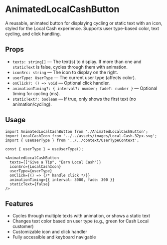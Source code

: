 # AnimatedLocalCashButton

A reusable, animated button for displaying cycling or static text with an icon, styled for the Local Cash experience. Supports user type-based color, text cycling, and click handling.

## Props

- `texts: string[]` — The text(s) to display. If more than one and `staticText` is false, cycles through them with animation.
- `iconSrc: string` — The icon to display on the right.
- `userType: UserType` — The current user type (affects color).
- `onClick?: () => void` — Optional click handler.
- `animationTiming?: { interval?: number; fade?: number }` — Optional timing for cycling (ms).
- `staticText?: boolean` — If true, only shows the first text (no animation/cycling).

## Usage

```tsx
import AnimatedLocalCashButton from './AnimatedLocalCashButton';
import LocalCashIcon from '../../assets/images/Local-Cash-32px.svg';
import { useUserType } from '../../context/UserTypeContext';

const { userType } = useUserType();

<AnimatedLocalCashButton
  texts={["Give a Tip", "Earn Local Cash"]}
  iconSrc={LocalCashIcon}
  userType={userType}
  onClick={() => {/* handle click */}}
  animationTiming={{ interval: 3000, fade: 300 }}
  staticText={false}
/>
```

## Features
- Cycles through multiple texts with animation, or shows a static text
- Changes text color based on user type (e.g., green for Cash Local customer)
- Customizable icon and click handler
- Fully accessible and keyboard navigable 